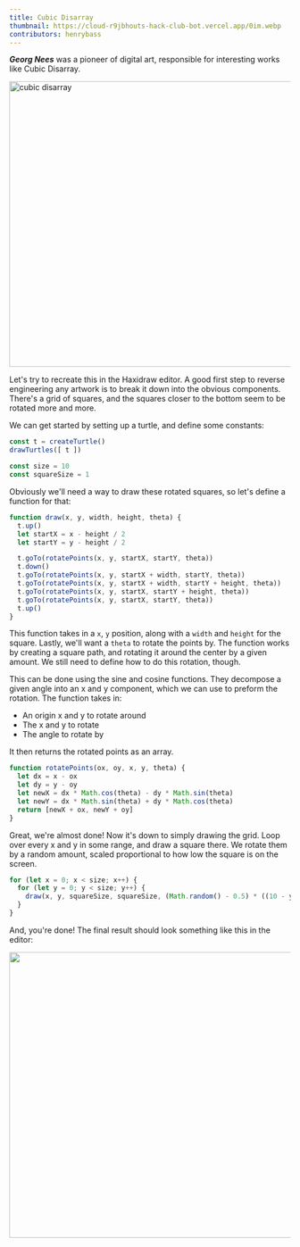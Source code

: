 ```yaml
---
title: Cubic Disarray
thumbnail: https://cloud-r9jbhouts-hack-club-bot.vercel.app/0im.webp
contributors: henrybass
---
```


**_Georg Nees_** was a pioneer of digital art, responsible for interesting works like Cubic Disarray.

<img alt="cubic disarray" src="https://cloud-r9jbhouts-hack-club-bot.vercel.app/0im.webp" width="512"/>

Let's try to recreate this in the Haxidraw editor. A good first step to reverse engineering any artwork is to break it down into the obvious components. There's a grid of squares, and the squares closer to the bottom seem to be rotated more and more.

We can get started by setting up a turtle, and define some constants:

```js
const t = createTurtle()
drawTurtles([ t ])

const size = 10
const squareSize = 1
```

Obviously we'll need a way to draw these rotated squares, so let's define a function for that:

```js
function draw(x, y, width, height, theta) {
  t.up()
  let startX = x - height / 2
  let startY = y - height / 2

  t.goTo(rotatePoints(x, y, startX, startY, theta))
  t.down()
  t.goTo(rotatePoints(x, y, startX + width, startY, theta))
  t.goTo(rotatePoints(x, y, startX + width, startY + height, theta))
  t.goTo(rotatePoints(x, y, startX, startY + height, theta))
  t.goTo(rotatePoints(x, y, startX, startY, theta))
  t.up()
}
```

This function takes in a `x`, `y` position, along with a `width` and `height` for the square. Lastly, we'll want a `theta` to rotate the points by. The function works by creating a square path, and rotating it around the center by a given amount. We still need to define how to do this rotation, though.

This can be done using the sine and cosine functions. They decompose a given angle into an x and y component, which we can use to preform the rotation. The function takes in:

- An origin x and y to rotate around
- The x and y to rotate
- The angle to rotate by

It then returns the rotated points as an array.

```js
function rotatePoints(ox, oy, x, y, theta) {
  let dx = x - ox
  let dy = y - oy
  let newX = dx * Math.cos(theta) - dy * Math.sin(theta)
  let newY = dx * Math.sin(theta) + dy * Math.cos(theta)
  return [newX + ox, newY + oy]
}
```

Great, we're almost done! Now it's down to simply drawing the grid. Loop over every x and y in some range, and draw a square there. We rotate them by a random amount, scaled proportional to how low the square is on the screen.

```js
for (let x = 0; x < size; x++) {
  for (let y = 0; y < size; y++) {
    draw(x, y, squareSize, squareSize, (Math.random() - 0.5) * ((10 - y) / 10))
  }
}
```

And, you're done! The final result should look something like this in the editor:

<img src="https://cloud-ot8pxbd0h-hack-club-bot.vercel.app/0image.png" width="512"/>
